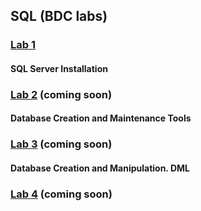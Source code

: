 ## SQL (BDC labs) 

### [Lab 1](https://github.com/AnastasiaFAF172/SQL/blob/master/BDC_LAB%231.md)
#### SQL Server Installation
### [Lab 2](https://github.com/AnastasiaFAF172/SQL/blob/master/BDC_LAB%232.md) (coming soon)
#### Database Creation and Maintenance Tools
### [Lab 3](https://github.com/AnastasiaFAF172/SQL/blob/master/BDC_LAB%233.md) (coming soon)
#### Database Creation and Manipulation. DML
### [Lab 4](https://github.com/AnastasiaFAF172/SQL/blob/master/BDC_LAB%234.md) (coming soon)
####
